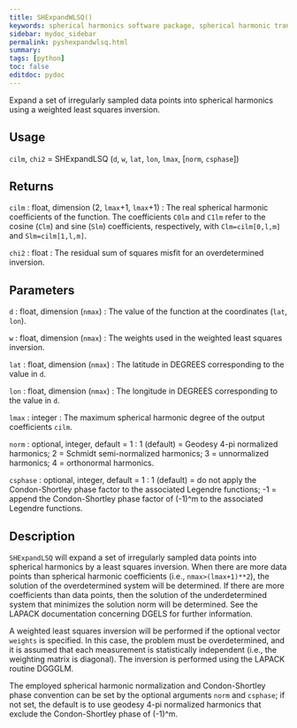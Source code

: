 ```yaml
---
title: SHExpandWLSQ()
keywords: spherical harmonics software package, spherical harmonic transform, legendre functions, multitaper spectral analysis, fortran, Python, gravity, magnetic field
sidebar: mydoc_sidebar
permalink: pyshexpandwlsq.html
summary:
tags: [python]
toc: false
editdoc: pydoc
---
```


Expand a set of irregularly sampled data points into spherical harmonics using a weighted least squares inversion.

## Usage

`cilm`, `chi2` = SHExpandLSQ (`d`, `w`, `lat`, `lon`, `lmax`, [`norm`,  `csphase`])

## Returns

`cilm` : float, dimension (2, `lmax`+1, `lmax`+1)
:   The real spherical harmonic coefficients of the function. The coefficients `C0lm` and `C1lm` refer to the cosine (`Clm`) and sine (`Slm`) coefficients, respectively, with `Clm=cilm[0,l,m]` and `Slm=cilm[1,l,m]`.

`chi2` : float
:   The residual sum of squares misfit for an overdetermined inversion.

## Parameters

`d` : float, dimension (`nmax`)
:   The value of the function at the coordinates (`lat`, `lon`).

`w` : float, dimension (`nmax`)
:   The weights used in the weighted least squares inversion.

`lat` : float, dimension (`nmax`)
:   The latitude in DEGREES corresponding to the value in `d`.

`lon` : float, dimension (`nmax`)
:   The longitude in DEGREES corresponding to the value in `d`.

`lmax` : integer
:   The maximum spherical harmonic degree of the output coefficients `cilm`.

`norm` : optional, integer, default = 1
:   1 (default) = Geodesy 4-pi normalized harmonics; 2 = Schmidt semi-normalized harmonics; 3 = unnormalized harmonics; 4 = orthonormal harmonics.

`csphase` : optional, integer, default = 1
:   1 (default) = do not apply the Condon-Shortley phase factor to the associated Legendre functions; -1 = append the Condon-Shortley phase factor of (-1)^m to the associated Legendre functions.

## Description

`SHExpandLSQ` will expand a set of irregularly sampled data points into spherical harmonics by a least squares inversion. When there are more data points than spherical harmonic coefficients (i.e., `nmax>(lmax+1)**2`), the solution of the overdetermined system will be determined. If there are more coefficients than data points, then the solution of the underdetermined system that minimizes the solution norm will be determined. See the LAPACK documentation concerning DGELS for further information.

A weighted least squares inversion will be performed if the optional vector
`weights` is specified. In this case, the problem must be overdetermined, and it is assumed that each measurement is statistically independent (i.e., the weighting matrix is diagonal). The inversion is performed using the LAPACK routine DGGGLM.

The employed spherical harmonic normalization and Condon-Shortley phase convention can be set by the optional arguments `norm` and `csphase`; if not set, the default is to use geodesy 4-pi normalized harmonics that exclude the Condon-Shortley phase of (-1)^m.
